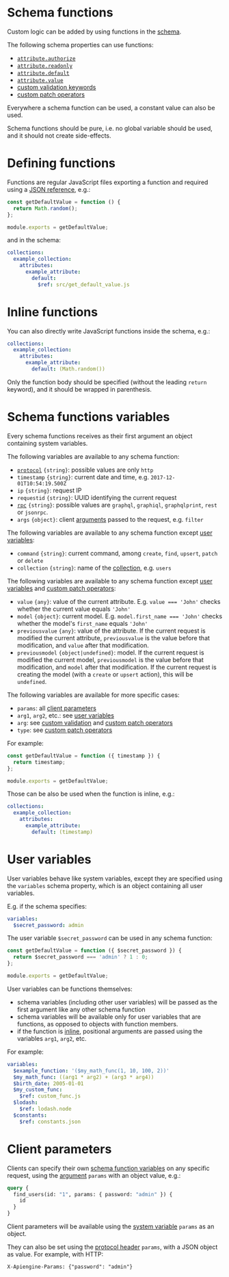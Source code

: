 # Schema functions

Custom logic can be added by using functions in the [schema](schema.md).

The following schema properties can use functions:
  - [`attribute.authorize`](authorization.md)
  - [`attribute.readonly`](authorization.md#readonly-attributes)
  - [`attribute.default`](default.md)
  - [`attribute.value`](transformation.md)
  - [custom validation keywords](validation.md#custom-validation)
  - [custom patch operators](patch.md#custom-operators)

Everywhere a schema function can be used, a constant value can also be used.

Schema functions should be pure, i.e. no global variable should be used, and
it should not create side-effects.

# Defining functions

Functions are regular JavaScript files exporting a function and required using a
[JSON reference](https://tools.ietf.org/html/draft-pbryan-zyp-json-ref-03),
e.g.:

<!-- eslint-disable strict, filenames/match-exported -->
```js
const getDefaultValue = function () {
  return Math.random();
};

module.exports = getDefaultValue;
```

and in the schema:

```yml
collections:
  example_collection:
    attributes:
      example_attribute:
        default:
          $ref: src/get_default_value.js
```

# Inline functions

You can also directly write JavaScript functions inside the schema, e.g.:

```yml
collections:
  example_collection:
    attributes:
      example_attribute:
        default: (Math.random())
```

Only the function body should be specified (without the leading `return`
keyword), and it should be wrapped in parenthesis.

# Schema functions variables

Every schema functions receives as their first argument an object containing
system variables.

The following variables are available to any schema function:
  - [`protocol`](protocols.md) `{string}`: possible values are only `http`
  - `timestamp` `{string}`: current date and time, e.g.
    `2017-12-01T10:54:19.500Z`
  - `ip` `{string}`: request IP
  - `requestid` `{string}`: UUID identifying the current request
  - [`rpc`](rpc.md) `{string}`: possible values are `graphql`,
    `graphiql`, `graphqlprint`, `rest` or `jsonrpc`.
  - `args` `{object}`: client [arguments](rpc.md#rpc) passed to the request,
    e.g. `filter`

The following variables are available to any schema function except
[user variables](#user-variables):
  - `command` `{string}`: current command, among `create`, `find`, `upsert`,
    `patch` or `delete`
  - `collection` `{string}`: name of the [collection](collections.md),
    e.g. `users`

The following variables are available to any schema function except
[user variables](#user-variables) and
[custom patch operators](patch.md#custom-operators):
  - `value` `{any}`: value of the current attribute.
    E.g. `value === 'John'` checks whether the current value equals `'John'`
  - `model` `{object}`: current model.
    E.g. `model.first_name === 'John'` checks whether the model's `first_name`
    equals `'John'`
  - `previousvalue` `{any}`: value of the attribute.
    If the current request is modified the current attribute, `previousvalue`
    is the value before that modification, and `value` after that modification.
  - `previousmodel` `{object|undefined}`: model.
    If the current request is modified the current model, `previousmodel` is
    the value before that modification, and `model` after that modification.
    If the current request is creating the model (with a `create` or `upsert`
    action), this will be `undefined`.

The following variables are available for more specific cases:
  - `params`: all [client parameters](#client-parameters)
  - `arg1`, `arg2`, etc.: see [user variables](#user-variables)
  - `arg`: see [custom validation](validation.md#custom-validation) and
    [custom patch operators](patch.md#custom-operators)
  - `type`: see [custom patch operators](patch.md#custom-operators)

For example:

<!-- eslint-disable strict, filenames/match-exported -->
```js
const getDefaultValue = function ({ timestamp }) {
  return timestamp;
};

module.exports = getDefaultValue;
```

Those can be also be used when the function is inline, e.g.:

```yml
collections:
  example_collection:
    attributes:
      example_attribute:
        default: (timestamp)
```

# User variables

User variables behave like system variables, except they are specified using the
`variables` schema property, which is an object containing all user variables.

E.g. if the schema specifies:

```yml
variables:
  $secret_password: admin
```

The user variable `$secret_password` can be used in any schema function:

<!-- eslint-disable strict, filenames/match-exported, camelcase -->
```js
const getDefaultValue = function ({ $secret_password }) {
  return $secret_password === 'admin' ? 1 : 0;
};

module.exports = getDefaultValue;
```

User variables can be functions themselves:
  - schema variables (including other user variables) will be passed as
    the first argument like any other schema function
  - schema variables will be available only for user variables that are
    functions, as opposed to objects with function members.
  - if the function is [inline](#inline-functions), positional arguments are
    passed using the variables `arg1`, `arg2`, etc.

For example:

```yml
variables:
  $example_function: '($my_math_func(1, 10, 100, 2))'
  $my_math_func: ((arg1 * arg2) + (arg3 * arg4))
  $birth_date: 2005-01-01
  $my_custom_func:
    $ref: custom_func.js
  $lodash:
    $ref: lodash.node
  $constants:
    $ref: constants.json
```

# Client parameters

Clients can specify their own
[schema function variables](#schema-functions-variables) on any specific
request, using the [argument](rpc.md#rpc) `params` with an object value, e.g.:

```graphql
query {
  find_users(id: "1", params: { password: "admin" }) {
    id
  }
}
```

Client parameters will be available using the
[system variable](#schema-functions-variables) `params` as an object.

They can also be set using the
[protocol header](protocols.md#headers-and-method) `params`, with a JSON object
as value. For example, with HTTP:

```HTTP
X-Apiengine-Params: {"password": "admin"}
```
